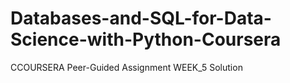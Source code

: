 # Databases-and-SQL-for-Data-Science-with-Python-Coursera
CCOURSERA Peer-Guided Assignment WEEK_5 Solution
